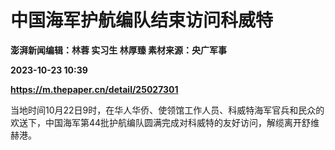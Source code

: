 # 中国海军护航编队结束访问科威特
**澎湃新闻编辑：林蓉 实习生 林厚臻 素材来源：央广军事**

**2023-10-23 10:39**

**https://m.thepaper.cn/detail/25027301**

当地时间10月22日9时，在华人华侨、使领馆工作人员、科威特海军官兵和民众的欢送下，中国海军第44批护航编队圆满完成对科威特的友好访问，解缆离开舒维赫港。